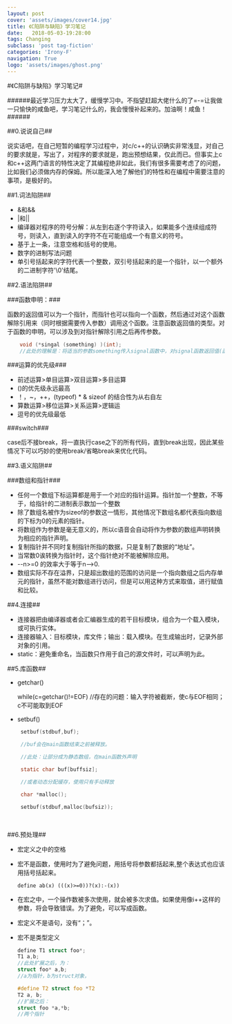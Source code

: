 ```yaml
---
layout: post
cover: 'assets/images/cover14.jpg'
title: 《C陷阱与缺陷》学习笔记
date:   2018-05-03-19:28:00
tags: Changing
subclass: 'post tag-fiction'
categories: 'Irony-F'
navigation: True
logo: 'assets/images/ghost.png'
---
```





#《C陷阱与缺陷》学习笔记#

######最近学习压力太大了，缓慢学习中。不指望赶超大佬什么的了=-=让我做一只愉快的咸鱼吧，学习笔记什么的，我会慢慢补起来的。加油啊！咸鱼！######



##0.说说自己##

说实话吧，在自己短暂的编程学习过程中，对c/c++的认识确实非常浅显，对自己的要求就是，写出了，对程序的要求就是，跑出预想结果，仅此而已。但事实上c和c++这两门语言的特性决定了其编程绝非如此，我们有很多需要考虑了的问题，比如我们必须做内存的保姆。所以能深入地了解他们的特性和在编程中需要注意的事项，是极好的。


##1.词法陷阱##
+ &和&&
+ |和||
+ 编译器对程序的符号分解：从左到右逐个字符读入，如果能多个连续组成符号，则读入，直到读入的字符不在可能组成一个有意义的符号。
+ 基于上一条，注意空格和括号的使用。
+ 数字的进制写法问题
+ 单引号括起来的字符代表一个整数，双引号括起来的是一个指针，以一个额外的二进制字符'\0'结尾。


##2.语法陷阱##

###函数申明：###

函数的返回值可以为一个指针，而指针也可以指向一个函数，然后通过对这个函数解除引用来（同时根据需要传入参数）调用这个函数。注意函数返回值的类型。对于函数的申明，可以涉及到对指针解除引用之后再传参数。

```c
	void (*singal (something) )(int);
	//此处的理解是：将适当的参数something传入signal函数中，对signal函数返回值(函数指针类型)解除引用，再传入一个int型的参数调用解除引用后的函数，最后返回类型为void。
```

###运算的优先级###

+ 前述运算>单目运算>双目运算>多目运算
+ ()的优先级永远最高
+ ！，~，++，(typeof) * & sizeof 的结合性为从右自左
+ 算数运算>移位运算>关系运算>逻辑运
+ 逗号的优先级最低

###switch###

case后不接break，将一直执行case之下的所有代码，直到break出现，因此某些情况下可以巧妙的使用break/省略break来优化代码。

##3.语义陷阱##

###数组和指针###

+ 任何一个数组下标运算都是用于一个对应的指针运算。指针加一个整数，不等于，给指针的二进制表示数加一个整数
+ 除了数组名被作为sizeof的参数这一情形，其他情况下数组名都代表指向数组的下标为0的元素的指针。
+ 将数组作为参数是毫无意义的，所以c语音会自动将作为参数的数组声明转换为相应的指针声明。
+ 复制指针并不同时复制指针所指的数据，只是复制了数据的“地址”。
+ 当常数0诶转换为指针时，这个指针绝对不能被解除应用。
+ --n>=0 的效率大于等于n-->0.
+ 数组实际不存在溢界，只是超出数组的范围的访问是一个指向数组之后内存单元的指针，虽然不能对数组进行访问，但是可以用这种方式来取值，进行赋值和比较。


##4.连接##

+ 连接器把由编译器或者会汇编器生成的若干目标模块，组合为一个载入模块，或可执行实体。
+ 连接器输入：目标模块，库文件；输出：载入模块。在生成输出时，记录外部对象的引用。
+ static：避免重命名，当函数只作用于自己的源文件时，可以声明为此。

##5.库函数##

+ getchar()

   while(c=getchar()!=EOF)
   	//存在的问题：输入字符被截断，使c与EOF相同；c不可能取到EOF

+ setbuf()

   ```c
   	setbuf(stdbuf,buf);
   
   	//buf会在main函数结束之前被释放。
   
   	//此处：让部分成为静态数组，在main函数外声明
   
   	static char buf[buffsiz];
   
   	//或者动态分配缓存，使用只有手动释放
   
   	char *malloc();
   
   	setbuf(stdbuf,malloc(bufsiz));
   
   ```

   ​	

##6.预处理##

+ 宏定义之中的空格

+ 宏不是函数，使用时为了避免问题，用括号将参数都括起来,整个表达式也应该用括号括起来。

   `define ab(x) (((x)>=0))?(x):-(x))`

+ 在宏之中，一个操作数被多次使用，就会被多次求值。如果使用像i++这样的参数，将会导致错误。为了避免，可以写成函数。

+ 宏定义不是语句，没有“；”。

+ 宏不是类型定义

   ```c
   define T1 struct foo*;
   T1 a,b;
   //此处扩展之后，为：
   struct foo* a,b;
   //a为指针，b为struct对象，
   
   #define T2 struct foo *T2
   T2 a, b;
   //扩展之后：
   struct foo *a,*b;
   //两个指针
   ```



